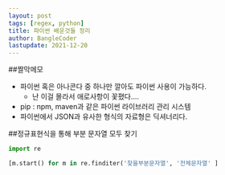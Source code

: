 ```yaml
---
layout: post
tags: [regex, python]
title: 파이썬 배운것들 정리
author: BangleCoder
lastupdate: 2021-12-20
---
```


##짤막메모

- 파이썬 혹은 아나콘다 중 하나만 깔아도 파이썬 사용이 가능하다.
  - 난 이걸 몰라서 애로사항이 꽃폈다....
- pip : npm, maven과 같은 파이썬 라이브러리 관리 시스템
- 파이썬에서 JSON과 유사한 형식의 자료형은 딕셔너리다.

##정규표현식을 통해 부분 문자열 모두 찾기

```python
import re

[m.start() for m in re.finditer('찾을부분문자열', '전체문자열' ]
```
